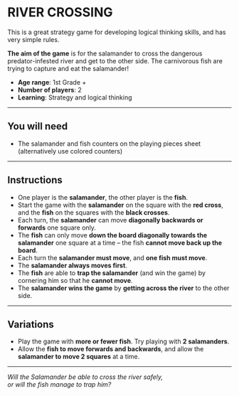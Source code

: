 # RIVER CROSSING

This is a great strategy game for developing logical thinking skills, and has very simple rules.

**The aim of the game** is for the salamander to cross the dangerous predator-infested river and get to the other side. The carnivorous fish are trying to capture and eat the salamander!

- **Age range**: 1st Grade +
- **Number of players**: 2
- **Learning**: Strategy and logical thinking

---

## You will need

- The salamander and fish counters on the playing pieces sheet (alternatively use colored counters)

---

## Instructions

- One player is the **salamander**, the other player is the **fish**.
- Start the game with the **salamander** on the square with the **red cross**, and the **fish** on the squares with the **black crosses**.
- Each turn, the **salamander** can move **diagonally backwards or forwards** one square only.
- The **fish** can only move **down the board diagonally towards the salamander** one square at a time – the fish **cannot move back up the board**.
- Each turn the **salamander must move**, and **one fish must move**.
- The **salamander always moves first**.
- The **fish** are able to **trap the salamander** (and win the game) by cornering him so that he **cannot move**.
- The **salamander wins the game** by **getting across the river** to the other side.

---

## Variations

- Play the game with **more or fewer fish**. Try playing with **2 salamanders**.
- Allow the **fish to move forwards and backwards**, and allow the **salamander to move 2 squares** at a time.

---

*Will the Salamander be able to cross the river safely,  
or will the fish manage to trap him?*
